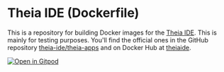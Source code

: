 # Theia IDE (Dockerfile)

This is a repository for building Docker images for the [Theia IDE](https://theia-ide.org/). This is mainly for testing purposes. You'll find the official ones in the GitHub repository [theia-ide/theia-apps](https://github.com/theia-ide/theia-apps/) and on Docker Hub at [theiaide](https://hub.docker.com/u/theiaide).

[![Open in Gitpod](https://gitpod.io/button/open-in-gitpod.svg)](https://gitpod.io/#https://github.com/corneliusludmann/theia-docker)
